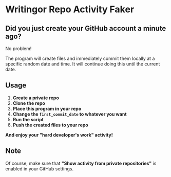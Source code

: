 # Writingor Repo Activity Faker

## Did you just create your GitHub account a minute ago?

No problem!

The program will create files and immediately commit them locally at a specific random date and time. It will continue doing this until the current date.

## Usage

1. **Create a private repo**  
2. **Clone the repo**  
3. **Place this program in your repo**
4. **Change the `first_commit_date` to whatever you want**
5. **Run the script**
6. **Push the created files to your repo**

**And enjoy your "hard developer's work" activity!**

## Note

Of course, make sure that **"Show activity from private repositories"** is enabled in your GitHub settings.
